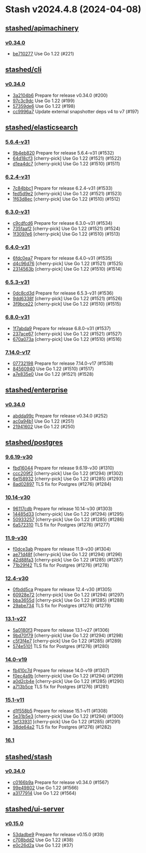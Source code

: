 # Stash v2024.4.8 (2024-04-08)


## [stashed/apimachinery](https://github.com/stashed/apimachinery)

### [v0.34.0](https://github.com/stashed/apimachinery/releases/tag/v0.34.0)

- [be710277](https://github.com/stashed/apimachinery/commit/be710277) Use Go 1.22 (#221)



## [stashed/cli](https://github.com/stashed/cli)

### [v0.34.0](https://github.com/stashed/cli/releases/tag/v0.34.0)

- [3a2104b6](https://github.com/stashed/cli/commit/3a2104b6) Prepare for release v0.34.0 (#200)
- [97c3c9dc](https://github.com/stashed/cli/commit/97c3c9dc) Use Go 1.22 (#199)
- [57359de6](https://github.com/stashed/cli/commit/57359de6) Use Go 1.22 (#198)
- [cc9996a7](https://github.com/stashed/cli/commit/cc9996a7) Update external snapshotter deps v4 to v7 (#197)



## [stashed/elasticsearch](https://github.com/stashed/elasticsearch)

### [5.6.4-v31](https://github.com/stashed/elasticsearch/releases/tag/5.6.4-v31)

- [9b4eb820](https://github.com/stashed/elasticsearch/commit/9b4eb820) Prepare for release 5.6.4-v31 (#1532)
- [64d18cf3](https://github.com/stashed/elasticsearch/commit/64d18cf3) [cherry-pick] Use Go 1.22 (#1521) (#1522)
- [d1ea4dc7](https://github.com/stashed/elasticsearch/commit/d1ea4dc7) [cherry-pick] Use Go 1.22 (#1510) (#1511)


### [6.2.4-v31](https://github.com/stashed/elasticsearch/releases/tag/6.2.4-v31)

- [7c84bbc1](https://github.com/stashed/elasticsearch/commit/7c84bbc1) Prepare for release 6.2.4-v31 (#1533)
- [fed5d9e2](https://github.com/stashed/elasticsearch/commit/fed5d9e2) [cherry-pick] Use Go 1.22 (#1521) (#1523)
- [1f63d8ec](https://github.com/stashed/elasticsearch/commit/1f63d8ec) [cherry-pick] Use Go 1.22 (#1510) (#1512)


### [6.3.0-v31](https://github.com/stashed/elasticsearch/releases/tag/6.3.0-v31)

- [c9cdfcd6](https://github.com/stashed/elasticsearch/commit/c9cdfcd6) Prepare for release 6.3.0-v31 (#1534)
- [735faaf2](https://github.com/stashed/elasticsearch/commit/735faaf2) [cherry-pick] Use Go 1.22 (#1521) (#1524)
- [1f3097e6](https://github.com/stashed/elasticsearch/commit/1f3097e6) [cherry-pick] Use Go 1.22 (#1510) (#1513)


### [6.4.0-v31](https://github.com/stashed/elasticsearch/releases/tag/6.4.0-v31)

- [6fdc0ea7](https://github.com/stashed/elasticsearch/commit/6fdc0ea7) Prepare for release 6.4.0-v31 (#1535)
- [d4c96d76](https://github.com/stashed/elasticsearch/commit/d4c96d76) [cherry-pick] Use Go 1.22 (#1521) (#1525)
- [2314563b](https://github.com/stashed/elasticsearch/commit/2314563b) [cherry-pick] Use Go 1.22 (#1510) (#1514)


### [6.5.3-v31](https://github.com/stashed/elasticsearch/releases/tag/6.5.3-v31)

- [0dc8cd3d](https://github.com/stashed/elasticsearch/commit/0dc8cd3d) Prepare for release 6.5.3-v31 (#1536)
- [9dd6338f](https://github.com/stashed/elasticsearch/commit/9dd6338f) [cherry-pick] Use Go 1.22 (#1521) (#1526)
- [3f9bce22](https://github.com/stashed/elasticsearch/commit/3f9bce22) [cherry-pick] Use Go 1.22 (#1510) (#1515)


### [6.8.0-v31](https://github.com/stashed/elasticsearch/releases/tag/6.8.0-v31)

- [1f7abda9](https://github.com/stashed/elasticsearch/commit/1f7abda9) Prepare for release 6.8.0-v31 (#1537)
- [237ace67](https://github.com/stashed/elasticsearch/commit/237ace67) [cherry-pick] Use Go 1.22 (#1521) (#1527)
- [670a073a](https://github.com/stashed/elasticsearch/commit/670a073a) [cherry-pick] Use Go 1.22 (#1510) (#1516)


### [7.14.0-v17](https://github.com/stashed/elasticsearch/releases/tag/7.14.0-v17)

- [07732198](https://github.com/stashed/elasticsearch/commit/07732198) Prepare for release 7.14.0-v17 (#1538)
- [84560940](https://github.com/stashed/elasticsearch/commit/84560940) Use Go 1.22 (#1510) (#1517)
- [a7e835e0](https://github.com/stashed/elasticsearch/commit/a7e835e0) Use Go 1.22 (#1521) (#1528)



## [stashed/enterprise](https://github.com/stashed/enterprise)

### [v0.34.0](https://github.com/stashed/enterprise/releases/tag/v0.34.0)

- [abdda99c](https://github.com/stashed/enterprise/commit/abdda99c1) Prepare for release v0.34.0 (#252)
- [ac0a94b1](https://github.com/stashed/enterprise/commit/ac0a94b12) Use Go 1.22 (#251)
- [21941602](https://github.com/stashed/enterprise/commit/219416023) Use Go 1.22 (#250)



## [stashed/postgres](https://github.com/stashed/postgres)

### [9.6.19-v30](https://github.com/stashed/postgres/releases/tag/9.6.19-v30)

- [fbd16044](https://github.com/stashed/postgres/commit/fbd16044) Prepare for release 9.6.19-v30 (#1310)
- [ccc209f2](https://github.com/stashed/postgres/commit/ccc209f2) [cherry-pick] Use Go 1.22 (#1294) (#1302)
- [6e158932](https://github.com/stashed/postgres/commit/6e158932) [cherry-pick] Use Go 1.22 (#1285) (#1293)
- [8ad02897](https://github.com/stashed/postgres/commit/8ad02897) TLS fix for Postgres (#1276) (#1284)


### [10.14-v30](https://github.com/stashed/postgres/releases/tag/10.14-v30)

- [96117cdb](https://github.com/stashed/postgres/commit/96117cdb) Prepare for release 10.14-v30 (#1303)
- [14485d33](https://github.com/stashed/postgres/commit/14485d33) [cherry-pick] Use Go 1.22 (#1294) (#1295)
- [50933257](https://github.com/stashed/postgres/commit/50933257) [cherry-pick] Use Go 1.22 (#1285) (#1286)
- [6a572310](https://github.com/stashed/postgres/commit/6a572310) TLS fix for Postgres (#1276) (#1277)


### [11.9-v30](https://github.com/stashed/postgres/releases/tag/11.9-v30)

- [f0dce3ab](https://github.com/stashed/postgres/commit/f0dce3ab) Prepare for release 11.9-v30 (#1304)
- [ae71d48f](https://github.com/stashed/postgres/commit/ae71d48f) [cherry-pick] Use Go 1.22 (#1294) (#1296)
- [42d88fa3](https://github.com/stashed/postgres/commit/42d88fa3) [cherry-pick] Use Go 1.22 (#1285) (#1287)
- [71b29f42](https://github.com/stashed/postgres/commit/71b29f42) TLS fix for Postgres (#1276) (#1278)


### [12.4-v30](https://github.com/stashed/postgres/releases/tag/12.4-v30)

- [0fbdd5ca](https://github.com/stashed/postgres/commit/0fbdd5ca) Prepare for release 12.4-v30 (#1305)
- [60928e72](https://github.com/stashed/postgres/commit/60928e72) [cherry-pick] Use Go 1.22 (#1294) (#1297)
- [bba3655d](https://github.com/stashed/postgres/commit/bba3655d) [cherry-pick] Use Go 1.22 (#1285) (#1288)
- [29abe734](https://github.com/stashed/postgres/commit/29abe734) TLS fix for Postgres (#1276) (#1279)


### [13.1-v27](https://github.com/stashed/postgres/releases/tag/13.1-v27)

- [5a0180f3](https://github.com/stashed/postgres/commit/5a0180f3) Prepare for release 13.1-v27 (#1306)
- [9bd70f79](https://github.com/stashed/postgres/commit/9bd70f79) [cherry-pick] Use Go 1.22 (#1294) (#1298)
- [c5f3f4e7](https://github.com/stashed/postgres/commit/c5f3f4e7) [cherry-pick] Use Go 1.22 (#1285) (#1289)
- [574e5101](https://github.com/stashed/postgres/commit/574e5101) TLS fix for Postgres (#1276) (#1280)


### [14.0-v19](https://github.com/stashed/postgres/releases/tag/14.0-v19)

- [fb410c7d](https://github.com/stashed/postgres/commit/fb410c7d) Prepare for release 14.0-v19 (#1307)
- [f0ec4a9b](https://github.com/stashed/postgres/commit/f0ec4a9b) [cherry-pick] Use Go 1.22 (#1294) (#1299)
- [a0d2cb4e](https://github.com/stashed/postgres/commit/a0d2cb4e) [cherry-pick] Use Go 1.22 (#1285) (#1290)
- [a713b5ce](https://github.com/stashed/postgres/commit/a713b5ce) TLS fix for Postgres (#1276) (#1281)


### [15.1-v11](https://github.com/stashed/postgres/releases/tag/15.1-v11)

- [d1f558b5](https://github.com/stashed/postgres/commit/d1f558b5) Prepare for release 15.1-v11 (#1308)
- [5e31b5e3](https://github.com/stashed/postgres/commit/5e31b5e3) [cherry-pick] Use Go 1.22 (#1294) (#1300)
- [1ef33931](https://github.com/stashed/postgres/commit/1ef33931) [cherry-pick] Use Go 1.22 (#1285) (#1291)
- [38de64a2](https://github.com/stashed/postgres/commit/38de64a2) TLS fix for Postgres (#1276) (#1282)


### [16.1](https://github.com/stashed/postgres/releases/tag/16.1)




## [stashed/stash](https://github.com/stashed/stash)

### [v0.34.0](https://github.com/stashed/stash/releases/tag/v0.34.0)

- [c0166b9a](https://github.com/stashed/stash/commit/c0166b9ab) Prepare for release v0.34.0 (#1567)
- [99e49802](https://github.com/stashed/stash/commit/99e49802f) Use Go 1.22 (#1566)
- [a3177914](https://github.com/stashed/stash/commit/a31779145) Use Go 1.22 (#1564)



## [stashed/ui-server](https://github.com/stashed/ui-server)

### [v0.15.0](https://github.com/stashed/ui-server/releases/tag/v0.15.0)

- [53dadbe9](https://github.com/stashed/ui-server/commit/53dadbe9) Prepare for release v0.15.0 (#39)
- [c708bdd2](https://github.com/stashed/ui-server/commit/c708bdd2) Use Go 1.22 (#38)
- [e0c26d2a](https://github.com/stashed/ui-server/commit/e0c26d2a) Use Go 1.22 (#37)



